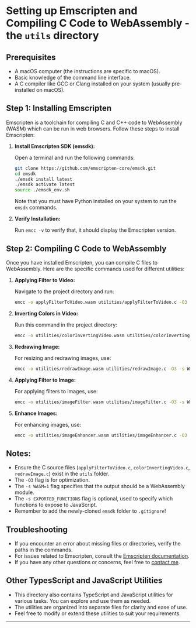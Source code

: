 # Setting up Emscripten and Compiling C Code to WebAssembly - the `utils` directory

## Prerequisites

- A macOS computer (the instructions are specific to macOS).
- Basic knowledge of the command line interface.
- A C compiler like GCC or Clang installed on your system (usually pre-installed on macOS).

## Step 1: Installing Emscripten

Emscripten is a toolchain for compiling C and C++ code to WebAssembly (WASM) which can be run in web browsers. Follow these steps to install Emscripten:

1. **Install Emscripten SDK (emsdk):**

   Open a terminal and run the following commands:

   ```bash
   git clone https://github.com/emscripten-core/emsdk.git
   cd emsdk
   ./emsdk install latest
   ./emsdk activate latest
   source ./emsdk_env.sh
   ```

   Note that you must have Python installed on your system to run the `emsdk` commands.


2. **Verify Installation:**

   Run `emcc -v` to verify that, it should display the Emscripten version.

## Step 2: Compiling C Code to WebAssembly

Once you have installed Emscripten, you can compile C files to WebAssembly. Here are the specific commands used for different utilities:

1. **Applying Filter to Video:**

   Navigate to the project directory and run:

   ```bash
   emcc -o applyFilterToVideo.wasm utilities/applyFilterToVideo.c -O3 -s WASM=1
   ```

2. **Inverting Colors in Video:**

   Run this command in the project directory:

   ```bash
   emcc -o utilities/colorInvertingVideo.wasm utilities/colorInvertingVideo.c -O3 -s WASM=1 -s EXPORTED_FUNCTIONS='["_processVideoFrame", "_main"]'
   ```

3. **Redrawing Image:**

   For resizing and redrawing images, use:

   ```bash
   emcc -o utilities/redrawImage.wasm utilities/redrawImage.c -O3 -s WASM=1 -s EXPORTED_FUNCTIONS='["_resizeImage", "_main"]'
   ```

4. **Applying Filter to Image:**

   For applying filters to images, use:

   ```bash
   emcc -o utilities/imageFilter.wasm utilities/imageFilter.c -O3 -s WASM=1 -s EXPORTED_FUNCTIONS='["_applyGrayscaleFilter", "_main"]'
   ```

5. **Enhance Images:**

   For enhancing images, use:

   ```bash
   emcc -o utilities/imageEnhancer.wasm utilities/imageEnhancer.c -O3 -s WASM=1 -s EXPORTED_FUNCTIONS='["_enhanceBrightness", "_main"]'
   ```

## Notes:

- Ensure the C source files (`applyFilterToVideo.c`, `colorInvertingVideo.c`, `redrawImage.c`) exist in the `utils` folder.
- The `-O3` flag is for optimization.
- The `-s WASM=1` flag specifies that the output should be a WebAssembly module.
- The `-s EXPORTED_FUNCTIONS` flag is optional, used to specify which functions to expose to JavaScript.
- Remember to add the newly-cloned `emsdk` folder to `.gitignore`!

## Troubleshooting

- If you encounter an error about missing files or directories, verify the paths in the commands.
- For issues related to Emscripten, consult the [Emscripten documentation](https://emscripten.org/docs/getting_started/index.html).
- If you have any other questions or concerns, feel free to [contact me](mailto:info@movie-verse.com).

## Other TypesScript and JavaScript Utilities

- This directory also contains TypeScript and JavaScript utilities for various tasks. You can explore and use them as needed.
- The utilities are organized into separate files for clarity and ease of use.
- Feel free to modify or extend these utilities to suit your requirements.

---
